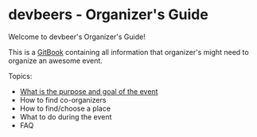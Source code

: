 # devbeers - Organizer's Guide

Welcome to devbeer's Organizer's Guide!

This is a [GitBook](https://www.gitbook.com) containing all information that organizer's might need to organize an awesome event.

Topics:

- [What is the purpose and goal of the event](event_purpose_and_goal.html)
- How to find co-organizers
- How to find/choose a place
- What to do during the event
- FAQ
